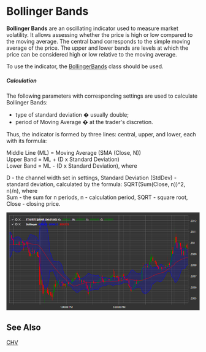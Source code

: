 # Bollinger Bands

**Bollinger Bands** are an oscillating indicator used to measure market volatility. It allows assessing whether the price is high or low compared to the moving average. The central band corresponds to the simple moving average of the price. The upper and lower bands are levels at which the price can be considered high or low relative to the moving average.

To use the indicator, the [BollingerBands](xref:StockSharp.Algo.Indicators.BollingerBands) class should be used.
##### Calculation
  
The following parameters with corresponding settings are used to calculate Bollinger Bands:  
- type of standard deviation � usually double;  
- period of Moving Average � at the trader's discretion.  

Thus, the indicator is formed by three lines: central, upper, and lower, each with its formula:  
  
Middle Line (ML) = Moving Average (SMA (Close, N))  
Upper Band = ML + (D x Standard Deviation)  
Lower Band = ML - (D x Standard Deviation), where  
  
D - the channel width set in settings, Standard Deviation (StdDev) - standard deviation, calculated by the formula: SQRT(Sum(Close, n))^2, n)/n), where  
Sum - the sum for n periods, n - calculation period, SQRT - square root, Close - closing price.  

![IndicatorBollingerBands](../../../../images/indicatorbollingerbands.png)

## See Also

[CHV](chv.md)
